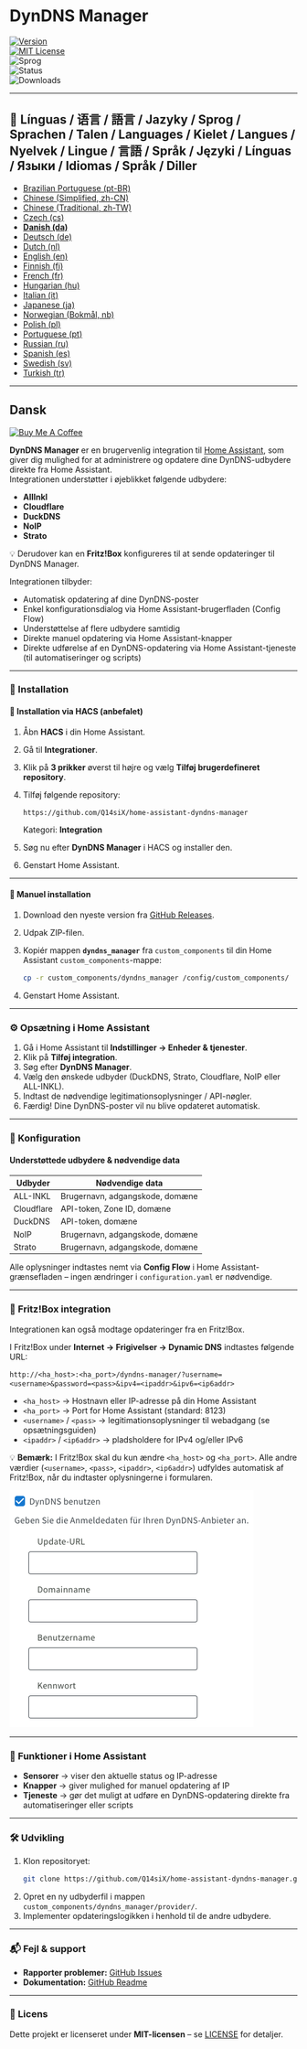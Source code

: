 # DynDNS Manager

[![Version](https://img.shields.io/github/v/release/Q14siX/home-assistant-dyndns-manager)](https://github.com/Q14siX/home-assistant-dyndns-manager/releases)  
[![MIT License](https://img.shields.io/badge/License-MIT-green.svg)](LICENSE)  
![Sprog](https://img.shields.io/badge/languages-20-blue.svg)  
![Status](https://img.shields.io/badge/status-stable-brightgreen.svg)  
![Downloads](https://img.shields.io/github/downloads/Q14siX/home-assistant-dyndns-manager/total)

---

## 📌 Línguas / 语言 / 語言 / Jazyky / Sprog / Sprachen / Talen / Languages / Kielet / Langues / Nyelvek / Lingue / 言語 / Språk / Języki / Línguas / Языки / Idiomas / Språk / Diller
- [Brazilian Portuguese (pt-BR)](https://github.com/Q14siX/home-assistant-dyndns-manager/blob/main/README/README_PT-BR.md#portugues-brasileiro)
- [Chinese (Simplified, zh-CN)](https://github.com/Q14siX/home-assistant-dyndns-manager/blob/main/README/README_ZH-CN.md#简体中文)
- [Chinese (Traditional, zh-TW)](https://github.com/Q14siX/home-assistant-dyndns-manager/blob/main/README/README_ZH-TW.md#繁體中文)
- [Czech (cs)](https://github.com/Q14siX/home-assistant-dyndns-manager/blob/main/README/README_CS.md#czech)
- [**Danish (da)**](https://github.com/Q14siX/home-assistant-dyndns-manager/blob/main/README/README_DA.md#dansk)
- [Deutsch (de)](https://github.com/Q14siX/home-assistant-dyndns-manager/blob/main/README/README_DE.md#deutsch)
- [Dutch (nl)](https://github.com/Q14siX/home-assistant-dyndns-manager/blob/main/README/README_NL.md#dutch)
- [English (en)](https://github.com/Q14siX/home-assistant-dyndns-manager/blob/main/README/README_EN.md#english)
- [Finnish (fi)](https://github.com/Q14siX/home-assistant-dyndns-manager/blob/main/README/README_FI.md#suomi)
- [French (fr)](https://github.com/Q14siX/home-assistant-dyndns-manager/blob/main/README/README_FR.md#français)
- [Hungarian (hu)](https://github.com/Q14siX/home-assistant-dyndns-manager/blob/main/README/README_HU.md#magyar)
- [Italian (it)](https://github.com/Q14siX/home-assistant-dyndns-manager/blob/main/README/README_IT.md#italiano)
- [Japanese (ja)](https://github.com/Q14siX/home-assistant-dyndns-manager/blob/main/README/README_JA.md#日本語)
- [Norwegian (Bokmål, nb)](https://github.com/Q14siX/home-assistant-dyndns-manager/blob/main/README/README_NB.md#norsk)
- [Polish (pl)](https://github.com/Q14siX/home-assistant-dyndns-manager/blob/main/README/README_PL.md#polski)
- [Portuguese (pt)](https://github.com/Q14siX/home-assistant-dyndns-manager/blob/main/README/README_PT.md#português)
- [Russian (ru)](https://github.com/Q14siX/home-assistant-dyndns-manager/blob/main/README/README_RU.md#Русский)
- [Spanish (es)](https://github.com/Q14siX/home-assistant-dyndns-manager/blob/main/README/README_ES.md#español)
- [Swedish (sv)](https://github.com/Q14siX/home-assistant-dyndns-manager/blob/main/README/README_SV.md#svenska)
- [Turkish (tr)](https://github.com/Q14siX/home-assistant-dyndns-manager/blob/main/README/README_TR.md#türkçe)

---

## Dansk

[![Buy Me A Coffee](https://img.buymeacoffee.com/button-api/?text=Buy%20Stefan%20a%20tasty%20coffee&emoji=☕&slug=q14six&button_colour=FFDD00&font_colour=000000&font_family=Lato&outline_colour=000000&coffee_colour=ffffff)](https://buymeacoffee.com/q14six)

**DynDNS Manager** er en brugervenlig integration til [Home Assistant](https://www.home-assistant.io/), som giver dig mulighed for at administrere og opdatere dine DynDNS-udbydere direkte fra Home Assistant.  
Integrationen understøtter i øjeblikket følgende udbydere:

- **AllInkl**
- **Cloudflare**
- **DuckDNS**
- **NoIP**
- **Strato**

💡 Derudover kan en **Fritz!Box** konfigureres til at sende opdateringer til DynDNS Manager.

Integrationen tilbyder:
- Automatisk opdatering af dine DynDNS-poster
- Enkel konfigurationsdialog via Home Assistant-brugerfladen (Config Flow)
- Understøttelse af flere udbydere samtidig
- Direkte manuel opdatering via Home Assistant-knapper
- Direkte udførelse af en DynDNS-opdatering via Home Assistant-tjeneste (til automatiseringer og scripts)

---

### 🚀 Installation

#### 🔹 Installation via HACS (anbefalet)

1. Åbn **HACS** i din Home Assistant.
2. Gå til **Integrationer**.
3. Klik på **3 prikker** øverst til højre og vælg **Tilføj brugerdefineret repository**.
4. Tilføj følgende repository:

   ```
   https://github.com/Q14siX/home-assistant-dyndns-manager
   ```

   Kategori: **Integration**

5. Søg nu efter **DynDNS Manager** i HACS og installer den.
6. Genstart Home Assistant.

---

#### 🔹 Manuel installation

1. Download den nyeste version fra [GitHub Releases](https://github.com/Q14siX/home-assistant-dyndns-manager/releases).
2. Udpak ZIP-filen.
3. Kopiér mappen **`dyndns_manager`** fra `custom_components` til din Home Assistant `custom_components`-mappe:

   ```bash
   cp -r custom_components/dyndns_manager /config/custom_components/
   ```

4. Genstart Home Assistant.

---

### ⚙️ Opsætning i Home Assistant

1. Gå i Home Assistant til **Indstillinger → Enheder & tjenester**.
2. Klik på **Tilføj integration**.
3. Søg efter **DynDNS Manager**.
4. Vælg den ønskede udbyder (DuckDNS, Strato, Cloudflare, NoIP eller ALL-INKL).
5. Indtast de nødvendige legitimationsoplysninger / API-nøgler.
6. Færdig! Dine DynDNS-poster vil nu blive opdateret automatisk.

---

### 📄 Konfiguration

#### Understøttede udbydere & nødvendige data

| Udbyder    | Nødvendige data |
|------------|-----------------|
| ALL-INKL   | Brugernavn, adgangskode, domæne |
| Cloudflare | API-token, Zone ID, domæne |
| DuckDNS    | API-token, domæne |
| NoIP       | Brugernavn, adgangskode, domæne |
| Strato     | Brugernavn, adgangskode, domæne |

Alle oplysninger indtastes nemt via **Config Flow** i Home Assistant-grænsefladen – ingen ændringer i `configuration.yaml` er nødvendige.

---

### 📡 Fritz!Box integration

Integrationen kan også modtage opdateringer fra en Fritz!Box.

I Fritz!Box under **Internet → Frigivelser → Dynamic DNS** indtastes følgende URL:

```
http://<ha_host>:<ha_port>/dyndns-manager/?username=<username>&password=<pass>&ipv4=<ipaddr>&ipv6=<ip6addr>
```

- `<ha_host>` → Hostnavn eller IP-adresse på din Home Assistant
- `<ha_port>` → Port for Home Assistant (standard: 8123)
- `<username>` / `<pass>` → legitimationsoplysninger til webadgang (se opsætningsguiden)
- `<ipaddr>` / `<ip6addr>` → pladsholdere for IPv4 og/eller IPv6

💡 **Bemærk:** I Fritz!Box skal du kun ændre `<ha_host>` og `<ha_port>`. Alle andre værdier (`<username>`, `<pass>`, `<ipaddr>`, `<ip6addr>`) udfyldes automatisk af Fritz!Box, når du indtaster oplysningerne i formularen.

![FRITZ!BOX inputformular](https://raw.githubusercontent.com/Q14siX/home-assistant-dyndns-manager/master/images/FRITZ!Box.png)

---

### 🔘 Funktioner i Home Assistant

- **Sensorer** → viser den aktuelle status og IP-adresse
- **Knapper** → giver mulighed for manuel opdatering af IP
- **Tjeneste** → gør det muligt at udføre en DynDNS-opdatering direkte fra automatiseringer eller scripts

---

### 🛠 Udvikling

1. Klon repositoryet:
   ```bash
   git clone https://github.com/Q14siX/home-assistant-dyndns-manager.git
   ```
2. Opret en ny udbyderfil i mappen `custom_components/dyndns_manager/provider/`.
3. Implementer opdateringslogikken i henhold til de andre udbydere.

---

### 📬 Fejl & support

- **Rapporter problemer:** [GitHub Issues](https://github.com/Q14siX/home-assistant-dyndns-manager/issues)  
- **Dokumentation:** [GitHub Readme](https://github.com/Q14siX/home-assistant-dyndns-manager)

---

### 📜 Licens

Dette projekt er licenseret under **MIT-licensen** – se [LICENSE](https://github.com/Q14siX/home-assistant-dyndns-manager/blob/main/LICENSE) for detaljer.
